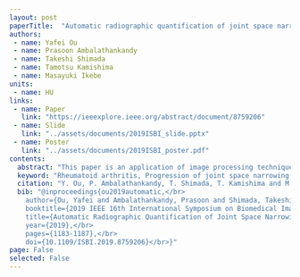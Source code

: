```yaml
---
layout: post
paperTitle:  "Automatic radiographic quantification of joint space narrowing progression in rheumatoid arthritis using POC"
authors:
 - name: Yafei Ou
 - name: Prasoon Ambalathankandy
 - name: Takeshi Shimada
 - name: Tamotsu Kamishima
 - name: Masayuki Ikebe
units:
 - name: HU
links:
 - name: Paper
   link: "https://ieeexplore.ieee.org/abstract/document/8759206"
 - name: Slide
   link: "../assets/documents/2019ISBI_slide.pptx"
 - name: Poster
   link: "../assets/documents/2019ISBI_poster.pdf"
contents:
  abstract: "This paper is an application of image processing techniques for computer-aided diagnosis of Rheumatoid Arthritis (RA). Accurately measuring the progression of joint space narrowing (JSN) is crucial during medical treatment and in imaging biomarkers in clinical trials. In this paper, we analyze sequential radiographic images of patients who have rheumatoid arthritis in hands using image processing techniques. Phase only correlation (POC) is used to detect the progression of JSN between images. A new image processing algorithm is proposed to segment joint images so as to eliminate the mutual interference when measuring the movement of the upper and lower bones by POC. We found that the texture feature on bones will greatly affect the accuracy of POC. Median filter is used to eliminate the effect of texture, and excellent results are obtained in practice. Additionally, the progress of JSN is measured accurately in our method. This can be beneficial for doctors in the identification of disease stages."
  keyword: "Rheumatoid arthritis, Progression of joint space narrowing, Phase only correlation, Computer-aided diagnosis, Automatic quantification, Image segmentation"
  citation: "Y. Ou, P. Ambalathankandy, T. Shimada, T. Kamishima and M. Ikebe, Automatic Radiographic Quantification of Joint Space Narrowing Progression in Rheumatoid Arthritis Using POC, 2019 <i>IEEE 16th International Symposium on Biomedical Imaging (ISBI 2019)</i>, Venice, Italy, 2019, pp. 1183-1187, doi: 10.1109/ISBI.2019.8759206."
  bib: "@inproceedings{ou2019automatic,</br>
    author={Ou, Yafei and Ambalathankandy, Prasoon and Shimada, Takeshi and Kamishima, Tamotsu and Ikebe, Masayuki},</br>
    booktitle={2019 IEEE 16th International Symposium on Biomedical Imaging (ISBI 2019)},</br>
    title={Automatic Radiographic Quantification of Joint Space Narrowing Progression in Rheumatoid Arthritis Using POC},</br>
    year={2019},</br>
    pages={1183-1187},</br>
    doi={10.1109/ISBI.2019.8759206}</br>}"
page: False
selected: False
---
```



